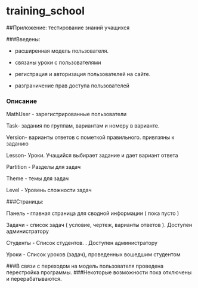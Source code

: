 # training_school
##Приложение: тестирование знаний учащихся

###Введены:
- расширенная модель пользователя.

- связаны уроки с пользователями

- регистрация и авторизация пользователей на сайте.

- разграничение прав доступа пользователей

### Описание

MathUser - зарегистрированные пользователи

Task- задания по группам, вариантам и номеру в варианте.

Version- варианты ответов с пометкой правильного. привязяны к заданию

Lesson- Уроки. Учащийся выбирает задание и дает вариант ответа 

Partition - Разделы для задач

Theme - темы для задач

Level - Уровень сложности задач

###Страницы:

Панель - главная страница для сводной информации ( пока пусто )

Задачи -  список задач ( условие, чертеж, варианты ответов ). Доступен администратору

Студенты -  Список студентов. . Доступен администратору

Уроки - Список уроков (задач), проведенных вошедшим студентом

###В связи с переходом на модель пользователя проведена перестройка программы.
###Некоторые возможности пока отключены и перерабатываются.

